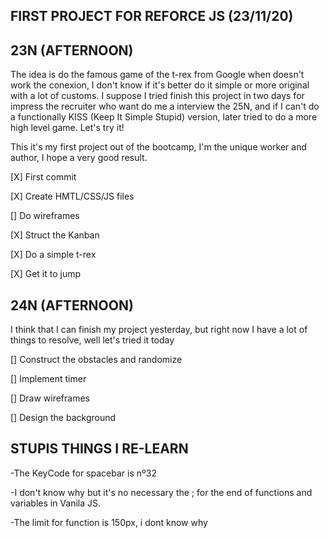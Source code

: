 ## FIRST PROJECT FOR REFORCE JS (23/11/20)

## 23N (AFTERNOON)

The idea is do the famous game of the t-rex from Google when doesn't work the conexion, I don't know if it's better do it simple or more original with a lot of customs. I suppose I tried finish this project in two days for impress the recruiter who want do me a interview the 25N, and if I can't do a functionally KISS (Keep It Simple Stupid) version, later tried to do a more high level game. Let's try it!

This it's my first project out of the bootcamp, I'm the unique worker and author, I hope a very good result.

[X] First commit

[X] Create HMTL/CSS/JS files

[] Do wireframes

[X] Struct the Kanban

[X] Do a simple t-rex

[X] Get it to jump

## 24N (AFTERNOON)

I think that I can finish my project yesterday, but right now I have a lot of things to resolve, well let's tried it today

[] Construct the obstacles and randomize

[] Implement timer

[] Draw wireframes

[] Design the background

## STUPIS THINGS I RE-LEARN

-The KeyCode for spacebar is nº32

-I don't know why but it's no necessary the ; for the end of functions and variables in Vanila JS.

-The limit for function is 150px, i dont know why
